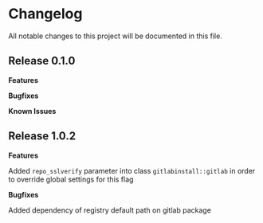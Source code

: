 # Changelog

All notable changes to this project will be documented in this file.

## Release 0.1.0

**Features**

**Bugfixes**

**Known Issues**

## Release 1.0.2

**Features**

Added `repo_sslverify` parameter into class `gitlabinstall::gitlab` in  order
to override global settings for this flag

**Bugfixes**

Added dependency of registry default path on gitlab package
